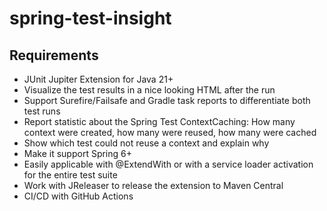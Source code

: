 # spring-test-insight

## Requirements

- JUnit Jupiter Extension for Java 21+
- Visualize the test results in a nice looking HTML after the run
- Support Surefire/Failsafe and Gradle task reports to differentiate both test runs
- Report statistic about the Spring Test ContextCaching: How many context were created, how many were reused, how many were cached
- Show which test could not reuse a context and explain why
- Make it support Spring 6+
- Easily applicable with @ExtendWith or with a service loader activation for the entire test suite
- Work with JReleaser to release the extension to Maven Central
- CI/CD with GitHub Actions

